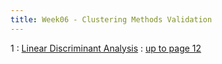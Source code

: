 ```yaml
---
title: Week06 - Clustering Methods Validation
---
```


1
: [ Linear Discriminant Analysis](https://www.cs.rpi.edu/~zaki/DMML/slides/pdf/ychap20.pdf)
  : [up to page 12]()
